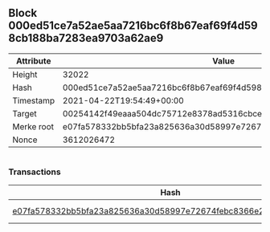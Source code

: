 ## Block 000ed51ce7a52ae5aa7216bc6f8b67eaf69f4d598cb188ba7283ea9703a62ae9

Attribute | Value
--- | ---
Height | 32022
Hash | 000ed51ce7a52ae5aa7216bc6f8b67eaf69f4d598cb188ba7283ea9703a62ae9
Timestamp | 2021-04-22T19:54:49+00:00
Target | 00254142f49eaaa504dc75712e8378ad5316cbcead634704b3734b6271167cc4
Merke root | e07fa578332bb5bfa23a825636a30d58997e72674febc8366e2628c0b2f04b05
Nonce | 3612026472

```

```

### Transactions

Hash | Amount
--- | ---
[e07fa578332bb5bfa23a825636a30d58997e72674febc8366e2628c0b2f04b05](e07fa578332bb5bfa23a825636a30d58997e72674febc8366e2628c0b2f04b05.md) | 10.00000000 SKEPTI 
